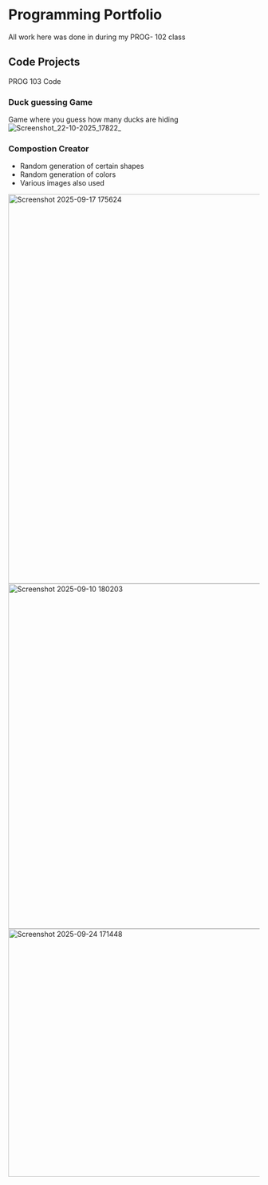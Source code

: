 # Programming Portfolio
All work here was done in during my PROG- 102 class 

## Code Projects
PROG 103 Code

### Duck guessing Game
Game where you guess how many ducks are hiding
![Screenshot_22-10-2025_17822_](https://github.com/user-attachments/assets/9451a3cb-cf01-4062-b178-6fae80641876)

### Compostion Creator
- Random generation of certain shapes
- Random generation of colors
- Various images also used
<img width="1013" height="779" alt="Screenshot 2025-09-17 175624" src="https://github.com/user-attachments/assets/b910ddb3-4a3d-413f-b614-da8335395dbb" />
<img width="896" height="690" alt="Screenshot 2025-09-10 180203" src="https://github.com/user-attachments/assets/2f1b7fe7-fa1d-4a04-adcd-e0c8da3081d3" />
<img width="597" height="496" alt="Screenshot 2025-09-24 171448" src="https://github.com/user-attachments/assets/12a370f3-6052-4e6f-b243-07d180d2f24f" />


